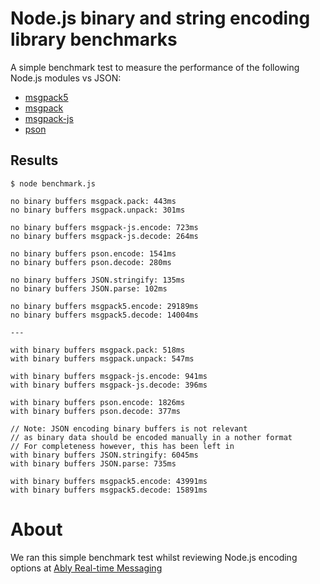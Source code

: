 # Node.js binary and string encoding library benchmarks

A simple benchmark test to measure the performance of the following Node.js modules vs JSON:

* [msgpack5](https://www.npmjs.com/package/msgpack5)
* [msgpack](https://www.npmjs.com/package/msgpack)
* [msgpack-js](https://www.npmjs.com/package/msgpack-js)
* [pson](https://www.npmjs.com/package/pson)

## Results

    $ node benchmark.js

    no binary buffers msgpack.pack: 443ms
    no binary buffers msgpack.unpack: 301ms

    no binary buffers msgpack-js.encode: 723ms
    no binary buffers msgpack-js.decode: 264ms

    no binary buffers pson.encode: 1541ms
    no binary buffers pson.decode: 280ms

    no binary buffers JSON.stringify: 135ms
    no binary buffers JSON.parse: 102ms

    no binary buffers msgpack5.encode: 29189ms
    no binary buffers msgpack5.decode: 14004ms

    ---

    with binary buffers msgpack.pack: 518ms
    with binary buffers msgpack.unpack: 547ms

    with binary buffers msgpack-js.encode: 941ms
    with binary buffers msgpack-js.decode: 396ms

    with binary buffers pson.encode: 1826ms
    with binary buffers pson.decode: 377ms

    // Note: JSON encoding binary buffers is not relevant
    // as binary data should be encoded manually in a nother format
    // For completeness however, this has been left in
    with binary buffers JSON.stringify: 6045ms
    with binary buffers JSON.parse: 735ms

    with binary buffers msgpack5.encode: 43991ms
    with binary buffers msgpack5.decode: 15891ms

# About

We ran this simple benchmark test whilst reviewing Node.js encoding options at [Ably Real-time Messaging](https://www.ably.io)
